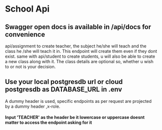 # School Api

## Swagger open docs is available in /api/docs for convenience

api/assignment to create teacher, the subject he/she will teach and the class he /she will teach it in.
This endpoint will create them even if they dont exist.
same with api/student to create students, u will also be able to create a new class along with it.
The class details are optional so, whether u wish to or not is your decision.

## Use your local postgresdb url or cloud postgresdb as DATABASE_URL in .env

A dummy header is used, specific endpoints as per request are projected by a dummy header ,x-role.

#### Input 'TEACHER' as the header be it lowercase or uppercase doesnt matter to access the endpoint asking for it
